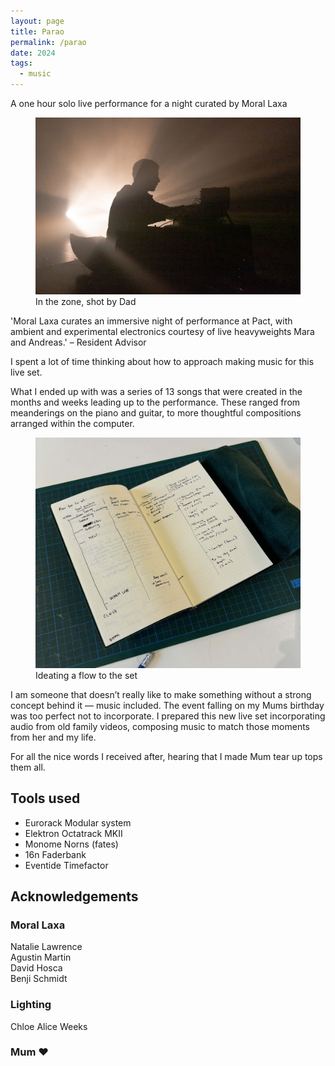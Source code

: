```yaml
---
layout: page
title: Parao
permalink: /parao
date: 2024
tags:
  - music
---
```

<p class="intro">A one hour solo live performance for a night curated by Moral Laxa</p>
<figure class="wide">
<img src="assets/studio/0R6A6864.jpeg">
<figcaption>In the zone, shot by Dad</figcaption>
</figure>
<p class="callout blue">
    'Moral Laxa curates an immersive night of performance at Pact, with ambient and experimental electronics courtesy of live heavyweights Mara and Andreas.' – Resident Advisor
</p>

I spent a lot of time thinking about how to approach making music for this live set.

What I ended up with was a series of 13 songs that were created in the months and weeks leading up to the performance. These ranged from meanderings on the piano and guitar, to more thoughtful compositions arranged within the computer.

<figure>
<img src="assets/studio/parao-notebook.jpg">
<figcaption>Ideating a flow to the set</figcaption>
</figure>

I am someone that doesn’t really like to make something without a strong concept behind it — music included. The event falling on my Mums birthday was too perfect not to incorporate. I prepared this new live set incorporating audio from old family videos, composing music to match those moments from her and my life.

For all the nice words I received after, hearing that I made Mum tear up tops them all.

## Tools used

- Eurorack Modular system
- Elektron Octatrack MKII
- Monome Norns (fates)
- 16n Faderbank
- Eventide Timefactor

## Acknowledgements

### Moral Laxa
Natalie Lawrence  
Agustin Martin  
David Hosca  
Benji Schmidt  
  
### Lighting
Chloe Alice Weeks  
  
### Mum ❤️